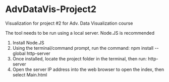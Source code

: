 # AdvDataVis-Project2
Visualization for project #2 for Adv. Data Visualization course

The tool needs to be run using a local server. Node.JS is recommended

1. Install Node.JS
2. Using the terminal/command prompt, run the command: npm install --global http-server
3. Once installed, locate the project folder in the terminal, then run: http-server
4. Open the server IP address into the web browser to open the index, then select Main.html
